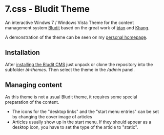 # 7.css - Bludit Theme

An interactive Windws 7 / Windows Vista Theme for the content management system [Bludit](https://www.bludit.com/) based on the great work of [jdan](https://github.com/jdan/98.css) and [Khang](https://khang-nd.github.io/7.css/).

A demonstration of the theme can be seen on my [personal homepage](https://andi.grasserisen.de).

## Installation

After [installing the Bludit CMS](https://docs.bludit.com/en/getting-started/installation-guide) just unpack or clone the repository into the subfolder *bl-themes*.
Then select the theme in the */admin* panel.

## Managing content

As this theme is not a usual Bludit theme, it requires some special preparation of the content.

- The icons for the "desktop links" and the "start menu entries" can be set by changing the cover image of articles
- Articles usually show up in the start menu. If they should appear as a desktop icon, you have to set the type of the article to "static".

